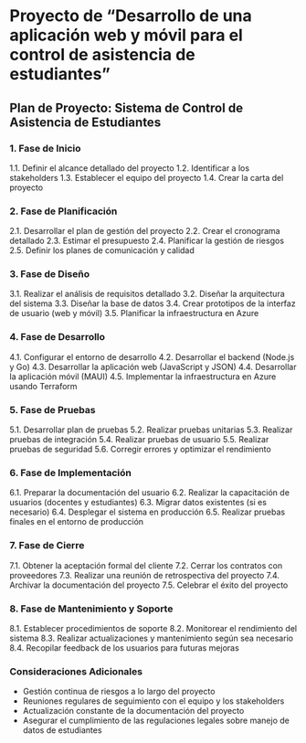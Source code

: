 # Proyecto de “Desarrollo de una aplicación web y móvil para el control de asistencia de estudiantes”

## Plan de Proyecto: Sistema de Control de Asistencia de Estudiantes

### 1. Fase de Inicio

1.1. Definir el alcance detallado del proyecto
1.2. Identificar a los stakeholders
1.3. Establecer el equipo del proyecto
1.4. Crear la carta del proyecto

### 2. Fase de Planificación

2.1. Desarrollar el plan de gestión del proyecto
2.2. Crear el cronograma detallado
2.3. Estimar el presupuesto
2.4. Planificar la gestión de riesgos
2.5. Definir los planes de comunicación y calidad

### 3. Fase de Diseño

3.1. Realizar el análisis de requisitos detallado
3.2. Diseñar la arquitectura del sistema
3.3. Diseñar la base de datos
3.4. Crear prototipos de la interfaz de usuario (web y móvil)
3.5. Planificar la infraestructura en Azure

### 4. Fase de Desarrollo

4.1. Configurar el entorno de desarrollo
4.2. Desarrollar el backend (Node.js y Go)
4.3. Desarrollar la aplicación web (JavaScript y JSON)
4.4. Desarrollar la aplicación móvil (MAUI)
4.5. Implementar la infraestructura en Azure usando Terraform

### 5. Fase de Pruebas

5.1. Desarrollar plan de pruebas
5.2. Realizar pruebas unitarias
5.3. Realizar pruebas de integración
5.4. Realizar pruebas de usuario
5.5. Realizar pruebas de seguridad
5.6. Corregir errores y optimizar el rendimiento

### 6. Fase de Implementación

6.1. Preparar la documentación del usuario
6.2. Realizar la capacitación de usuarios (docentes y estudiantes)
6.3. Migrar datos existentes (si es necesario)
6.4. Desplegar el sistema en producción
6.5. Realizar pruebas finales en el entorno de producción

### 7. Fase de Cierre

7.1. Obtener la aceptación formal del cliente
7.2. Cerrar los contratos con proveedores
7.3. Realizar una reunión de retrospectiva del proyecto
7.4. Archivar la documentación del proyecto
7.5. Celebrar el éxito del proyecto

### 8. Fase de Mantenimiento y Soporte

8.1. Establecer procedimientos de soporte
8.2. Monitorear el rendimiento del sistema
8.3. Realizar actualizaciones y mantenimiento según sea necesario
8.4. Recopilar feedback de los usuarios para futuras mejoras

### Consideraciones Adicionales

- Gestión continua de riesgos a lo largo del proyecto
- Reuniones regulares de seguimiento con el equipo y los stakeholders
- Actualización constante de la documentación del proyecto
- Asegurar el cumplimiento de las regulaciones legales sobre manejo de datos de estudiantes
